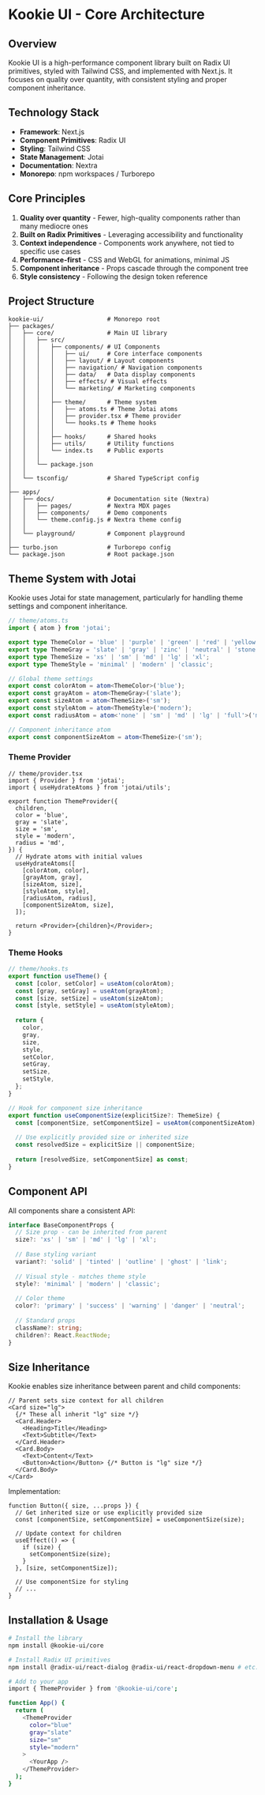 # Kookie UI - Core Architecture

## Overview

Kookie UI is a high-performance component library built on Radix UI primitives, styled with Tailwind CSS, and implemented with Next.js. It focuses on quality over quantity, with consistent styling and proper component inheritance.

## Technology Stack

- **Framework**: Next.js
- **Component Primitives**: Radix UI
- **Styling**: Tailwind CSS
- **State Management**: Jotai
- **Documentation**: Nextra
- **Monorepo**: npm workspaces / Turborepo

## Core Principles

1. **Quality over quantity** - Fewer, high-quality components rather than many mediocre ones
2. **Built on Radix Primitives** - Leveraging accessibility and functionality
3. **Context independence** - Components work anywhere, not tied to specific use cases
4. **Performance-first** - CSS and WebGL for animations, minimal JS
5. **Component inheritance** - Props cascade through the component tree
6. **Style consistency** - Following the design token reference

## Project Structure

```
kookie-ui/                  # Monorepo root
├── packages/
│   ├── core/               # Main UI library
│   │   ├── src/
│   │   │   ├── components/ # UI Components
│   │   │   │   ├── ui/     # Core interface components
│   │   │   │   ├── layout/ # Layout components
│   │   │   │   ├── navigation/ # Navigation components
│   │   │   │   ├── data/   # Data display components
│   │   │   │   ├── effects/ # Visual effects
│   │   │   │   └── marketing/ # Marketing components
│   │   │   │
│   │   │   ├── theme/      # Theme system
│   │   │   │   ├── atoms.ts # Theme Jotai atoms
│   │   │   │   ├── provider.tsx # Theme provider
│   │   │   │   └── hooks.ts # Theme hooks
│   │   │   │
│   │   │   ├── hooks/      # Shared hooks
│   │   │   ├── utils/      # Utility functions
│   │   │   └── index.ts    # Public exports
│   │   │
│   │   └── package.json
│   │
│   └── tsconfig/           # Shared TypeScript config
│
├── apps/
│   ├── docs/               # Documentation site (Nextra)
│   │   ├── pages/          # Nextra MDX pages
│   │   ├── components/     # Demo components
│   │   └── theme.config.js # Nextra theme config
│   │
│   └── playground/         # Component playground
│
├── turbo.json              # Turborepo config
└── package.json            # Root package.json
```

## Theme System with Jotai

Kookie uses Jotai for state management, particularly for handling theme settings and component inheritance.

```typescript
// theme/atoms.ts
import { atom } from 'jotai';

export type ThemeColor = 'blue' | 'purple' | 'green' | 'red' | 'yellow';
export type ThemeGray = 'slate' | 'gray' | 'zinc' | 'neutral' | 'stone';
export type ThemeSize = 'xs' | 'sm' | 'md' | 'lg' | 'xl';
export type ThemeStyle = 'minimal' | 'modern' | 'classic';

// Global theme settings
export const colorAtom = atom<ThemeColor>('blue');
export const grayAtom = atom<ThemeGray>('slate');
export const sizeAtom = atom<ThemeSize>('sm');
export const styleAtom = atom<ThemeStyle>('modern');
export const radiusAtom = atom<'none' | 'sm' | 'md' | 'lg' | 'full'>('md');

// Component inheritance atom
export const componentSizeAtom = atom<ThemeSize>('sm');
```

### Theme Provider

```tsx
// theme/provider.tsx
import { Provider } from 'jotai';
import { useHydrateAtoms } from 'jotai/utils';

export function ThemeProvider({
  children,
  color = 'blue',
  gray = 'slate',
  size = 'sm',
  style = 'modern',
  radius = 'md',
}) {
  // Hydrate atoms with initial values
  useHydrateAtoms([
    [colorAtom, color],
    [grayAtom, gray],
    [sizeAtom, size],
    [styleAtom, style],
    [radiusAtom, radius],
    [componentSizeAtom, size],
  ]);

  return <Provider>{children}</Provider>;
}
```

### Theme Hooks

```typescript
// theme/hooks.ts
export function useTheme() {
  const [color, setColor] = useAtom(colorAtom);
  const [gray, setGray] = useAtom(grayAtom);
  const [size, setSize] = useAtom(sizeAtom);
  const [style, setStyle] = useAtom(styleAtom);
  
  return {
    color,
    gray,
    size,
    style,
    setColor,
    setGray,
    setSize,
    setStyle,
  };
}

// Hook for component size inheritance
export function useComponentSize(explicitSize?: ThemeSize) {
  const [componentSize, setComponentSize] = useAtom(componentSizeAtom);
  
  // Use explicitly provided size or inherited size
  const resolvedSize = explicitSize || componentSize;
  
  return [resolvedSize, setComponentSize] as const;
}
```

## Component API

All components share a consistent API:

```typescript
interface BaseComponentProps {
  // Size prop - can be inherited from parent
  size?: 'xs' | 'sm' | 'md' | 'lg' | 'xl';
  
  // Base styling variant
  variant?: 'solid' | 'tinted' | 'outline' | 'ghost' | 'link';
  
  // Visual style - matches theme style
  style?: 'minimal' | 'modern' | 'classic';
  
  // Color theme
  color?: 'primary' | 'success' | 'warning' | 'danger' | 'neutral';
  
  // Standard props
  className?: string;
  children?: React.ReactNode;
}
```

## Size Inheritance

Kookie enables size inheritance between parent and child components:

```tsx
// Parent sets size context for all children
<Card size="lg">
  {/* These all inherit "lg" size */}
  <Card.Header>
    <Heading>Title</Heading>
    <Text>Subtitle</Text>
  </Card.Header>
  <Card.Body>
    <Text>Content</Text>
    <Button>Action</Button> {/* Button is "lg" size */}
  </Card.Body>
</Card>
```

Implementation:

```tsx
function Button({ size, ...props }) {
  // Get inherited size or use explicitly provided size
  const [componentSize, setComponentSize] = useComponentSize(size);
  
  // Update context for children
  useEffect(() => {
    if (size) {
      setComponentSize(size);
    }
  }, [size, setComponentSize]);
  
  // Use componentSize for styling
  // ...
}
```

## Installation & Usage

```bash
# Install the library
npm install @kookie-ui/core

# Install Radix UI primitives
npm install @radix-ui/react-dialog @radix-ui/react-dropdown-menu # etc.

# Add to your app
import { ThemeProvider } from '@kookie-ui/core';

function App() {
  return (
    <ThemeProvider
      color="blue"
      gray="slate"
      size="sm"
      style="modern"
    >
      <YourApp />
    </ThemeProvider>
  );
}
```
